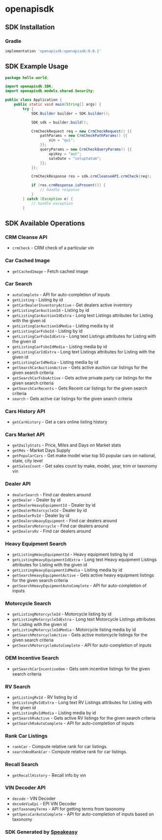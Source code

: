 # openapisdk

<!-- Start SDK Installation -->
## SDK Installation

### Gradle

```groovy
implementation 'openapisdk:openapisdk:0.0.1'
```
<!-- End SDK Installation -->

## SDK Example Usage
<!-- Start SDK Example Usage -->
```java
package hello.world;

import openapisdk.SDK;
import openapisdk.models.shared.Security;

public class Application {
    public static void main(String[] args) {
        try {
            SDK.Builder builder = SDK.builder();

            SDK sdk = builder.build();

            CrmCheckRequest req = new CrmCheckRequest() {{
                pathParams = new CrmCheckPathParams() {{
                    vin = "qui";
                }};
                queryParams = new CrmCheckQueryParams() {{
                    apiKey = "aut";
                    saleDate = "voluptatum";
                }};
            }};

            CrmCheckResponse res = sdk.crmCleanseAPI.crmCheck(req);

            if (res.crmResponse.isPresent()) {
                // handle response
            }
        } catch (Exception e) {
            // handle exception
        }
```
<!-- End SDK Example Usage -->

<!-- Start SDK Available Operations -->
## SDK Available Operations

### CRM Cleanse API

* `crmCheck` - CRM check of a particular vin

### Car Cached Image

* `getCachedImage` - Fetch cached image

### Car Search

* `autoComplete` - API for auto-completion of inputs
* `getListing` - Listing by id
* `getCarDealerInventoryActive` - Get dealers active inventory
* `getListingCarAuctionId` - Listing by id
* `getListingCarAuctionIdExtra` - Long text Listings attributes for Listing with the given id
* `getListingCarAuctionIdMedia` - Listing media by id
* `getListingCarFsboId` - Listing by id
* `getListingCarFsboIdExtra` - Long text Listings attributes for Listing with the given id
* `getListingCarFsboIdMedia` - Listing media by id
* `getListingCarIdExtra` - Long text Listings attributes for Listing with the given id
* `getListingCarIdMedia` - Listing media by id
* `getSearchCarAuctionActive` - Gets active auction car listings for the given search criteria
* `getSearchCarFsboActive` - Gets active private party car listings for the given search criteria
* `getSearchCarRecents` - Gets Recent car listings for the given search criteria
* `search` - Gets active car listings for the given search criteria

### Cars History API

* `getCarHistory` - Get a cars online listing history

### Cars Market API

* `getDailyStats` - Price, Miles and Days on Market stats
* `getMds` - Market Days Supply
* `getPopularCars` - Get make model wise top 50 popular cars on national, state, city level
* `getSalesCount` - Get sales count by make, model, year, trim or taxonomy vin

### Dealer API

* `dealerSearch` - Find car dealers around
* `getDealer` - Dealer by id
* `getDealerHeavyEquipmentId` - Dealer by id
* `getDealerMotorcycleId` - Dealer by id
* `getDealerRvId` - Dealer by id
* `getDealersHeavyEquipment` - Find car dealers around
* `getDealersMotorcycle` - Find car dealers around
* `getDealersRv` - Find car dealers around

### Heavy Equipment Search

* `getListingHeavyEquipmentId` - Heavy equipment listing by id
* `getListingHeavyEquipmentIdExtra` - Long text Heavy equipment Listings attributes for Listing with the given id
* `getListingHeavyEquipmentIdMedia` - Listing media by id
* `getSearchHeavyEquipmentActive` - Gets active heavy equipment listings for the given search criteria
* `getSearchHeavyEquipmentAutoComplete` - API for auto-completion of inputs

### Motorcycle Search

* `getListingMotorcycleId` - Motorcycle listing by id
* `getListingMotorcycleIdExtra` - Long text Motorcycle Listings attributes for Listing with the given id
* `getListingMotorcycleIdMedia` - Motorcycle listing media by id
* `getSearchMotorcycleActive` - Gets active motorcycle listings for the given search criteria
* `getSearchMotorcycleAutoComplete` - API for auto-completion of inputs

### OEM Incentive Search

* `getSearchCarIncentiveOem` - Gets oem incentive listings for the given search criteria

### RV Search

* `getListingRvId` - RV listing by id
* `getListingRvIdExtra` - Long text RV Listings attributes for Listing with the given id
* `getListingRvIdMedia` - Listing media by id
* `getSearchRvActive` - Gets active RV listings for the given search criteria
* `getSearchRvAutoComplete` - API for auto-completion of inputs

### Rank Car Listings

* `rankCar` - Compute relative rank for car listings.
* `searchAndRankCar` - Compute relative rank for car listings.

### Recall Search

* `getRecallHistory` - Recall info by vin

### VIN Decoder API

* `decode` - VIN Decoder
* `decodeViaEpi` - EPI VIN Decoder
* `getTaxonomyTerms` - API for getting terms from taxonomy
* `getSpecsCarAutoComplete` - API for auto-completion of inputs based on taxonomy

<!-- End SDK Available Operations -->

### SDK Generated by [Speakeasy](https://docs.speakeasyapi.dev/docs/using-speakeasy/client-sdks)
